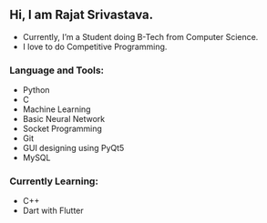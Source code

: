 ## Hi, I am Rajat Srivastava.

- Currently, I’m a Student doing B-Tech from Computer Science.
- I love to do Competitive Programming.

### Language and Tools:

- Python
- C
- Machine Learning
- Basic Neural Network
- Socket Programming
- Git
- GUI designing using PyQt5
- MySQL

### Currently Learning:
- C++
- Dart with Flutter
